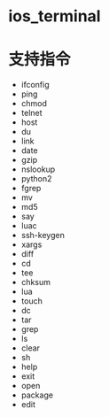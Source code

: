 # ios_terminal
# 支持指令
- ifconfig
- ping
- chmod
- telnet
- host
- du
- link
- date
- gzip
- nslookup
- python2
- fgrep
- mv
- md5
- say
- luac
- ssh-keygen
- xargs
- diff
- cd
- tee
- chksum
- lua
- touch
- dc
- tar
- grep
- ls
- clear
- sh
- help
- exit
- open
- package
- edit
